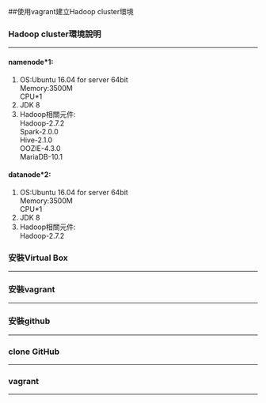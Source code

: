 ﻿##使用vagrant建立Hadoop cluster環境
### Hadoop cluster環境說明
---
#### namenode\*1:  
1. OS:Ubuntu 16.04 for server 64bit  
Memory:3500M  
CPU*1   
2. JDK 8  
3. Hadoop相關元件:    
Hadoop-2.7.2  
Spark-2.0.0   
Hive-2.1.0   
OOZIE-4.3.0  
MariaDB-10.1
  
#### datanode\*2:  
1. OS:Ubuntu 16.04 for server 64bit  
Memory:3500M  
CPU*1   
2. JDK 8  
3. Hadoop相關元件:    
Hadoop-2.7.2
### 安裝Virtual Box
---

### 安裝vagrant
---
### 安裝github
---
### clone GitHub
---
### vagrant 
---